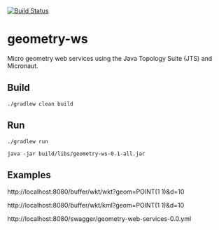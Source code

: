 [![Build Status](https://travis-ci.org/jericks/geometry-ws.svg?branch=master)](https://travis-ci.org/jericks/geometry-ws)

geometry-ws
===========

Micro geometry web services using the Java Topology Suite (JTS) and Micronaut.

Build
-----

```
./gradlew clean build
```

Run
---

```
./gradlew run
```

```
java -jar build/libs/geometry-ws-0.1-all.jar
```

Examples
--------

http://localhost:8080/buffer/wkt/wkt?geom=POINT(1 1)&d=10

http://localhost:8080/buffer/wkt/kml?geom=POINT(1 1)&d=10

http://localhost:8080/swagger/geometry-web-services-0.0.yml
